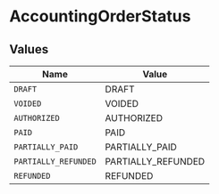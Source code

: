 # AccountingOrderStatus


## Values

| Name                 | Value                |
| -------------------- | -------------------- |
| `DRAFT`              | DRAFT                |
| `VOIDED`             | VOIDED               |
| `AUTHORIZED`         | AUTHORIZED           |
| `PAID`               | PAID                 |
| `PARTIALLY_PAID`     | PARTIALLY_PAID       |
| `PARTIALLY_REFUNDED` | PARTIALLY_REFUNDED   |
| `REFUNDED`           | REFUNDED             |